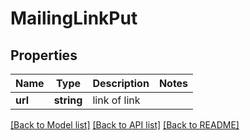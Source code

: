 # MailingLinkPut

## Properties
Name | Type | Description | Notes
------------ | ------------- | ------------- | -------------
**url** | **string** | link of link | 

[[Back to Model list]](../README.md#documentation-for-models) [[Back to API list]](../README.md#documentation-for-api-endpoints) [[Back to README]](../README.md)


